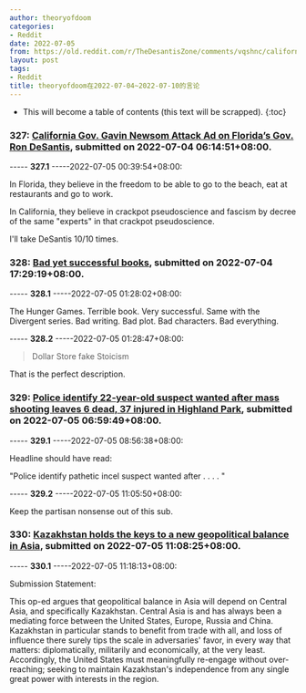 ```yaml
---
author: theoryofdoom
categories:
- Reddit
date: 2022-07-05
from: https://old.reddit.com/r/TheDesantisZone/comments/vqshnc/california_gov_gavin_newsom_attack_ad_on_floridas/
layout: post
tags:
- Reddit
title: theoryofdoom在2022-07-04~2022-07-10的言论
---
```


* This will become a table of contents (this text will be scrapped).
{:toc}

### 327: [California Gov. Gavin Newsom Attack Ad on Florida’s Gov. Ron DeSantis](https://old.reddit.com/r/TheDesantisZone/comments/vqshnc/california_gov_gavin_newsom_attack_ad_on_floridas/), submitted on 2022-07-04 06:14:51+08:00.

----- __327.1__ -----2022-07-05 00:39:54+08:00:

In Florida, they believe in the freedom to be able to go to the beach, eat at restaurants and go to work.  

In California, they believe in crackpot pseudoscience and fascism by decree of the same "experts" in that crackpot pseudoscience.

I'll take DeSantis 10/10 times.

### 328: [Bad yet successful books](https://old.reddit.com/r/suggestmeabook/comments/vr3itl/bad_yet_successful_books/), submitted on 2022-07-04 17:29:19+08:00.

----- __328.1__ -----2022-07-05 01:28:02+08:00:

The Hunger Games.  Terrible book.  Very successful.  Same with the Divergent series.  Bad writing.  Bad plot.  Bad characters.  Bad everything.

----- __328.2__ -----2022-07-05 01:28:47+08:00:

> Dollar Store fake Stoicism

That is the perfect description.

### 329: [Police identify 22-year-old suspect wanted after mass shooting leaves 6 dead, 37 injured in Highland Park](https://old.reddit.com/r/crime/comments/vrjq8m/police_identify_22yearold_suspect_wanted_after/), submitted on 2022-07-05 06:59:49+08:00.

----- __329.1__ -----2022-07-05 08:56:38+08:00:

Headline should have read:

"Police identify pathetic incel suspect wanted after . . . . "

----- __329.2__ -----2022-07-05 11:05:50+08:00:

Keep the partisan nonsense out of this sub.

### 330: [Kazakhstan holds the keys to a new geopolitical balance in Asia](https://old.reddit.com/r/geopolitics/comments/vro6p0/kazakhstan_holds_the_keys_to_a_new_geopolitical/), submitted on 2022-07-05 11:08:25+08:00.

----- __330.1__ -----2022-07-05 11:18:13+08:00:

Submission Statement: 

This op-ed argues that geopolitical balance in Asia will depend on Central Asia, and specifically Kazakhstan.  Central Asia is and has always been a mediating force between the United States, Europe, Russia and China. Kazakhstan in particular stands to benefit from trade with all, and loss of influence there surely tips the scale in adversaries' favor, in every way that matters: diplomatically, militarily and economically, at the very least.  Accordingly, the United States must meaningfully re-engage without over-reaching; seeking to maintain Kazakhstan's independence from any single great power with interests in the region.

